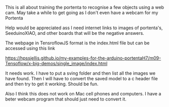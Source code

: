 This is all about training the portenta to recognise a few objects using a web cam. May take a while to get going as I don't even have a webcam for my Portenta

Help would be appreciated ass I need internet links to images of portenta's, SeeduinoXIAO, and other boards that will be the negative answers.


The webpage in TensroflowJS format is the index.html file but can be accessed using this link

https://hpssjellis.github.io/my-examples-for-the-arduino-portentaH7/m09-Tensoflow/x-big-demos/single_image/index.html

It needs work. I have to put a sving folder and then list all the images we have found. Then I will have to convert the saved model to a c header file and then try to get it working. Should be fun.


Also I think this does not work on Mac cell phones and computers. I have a beter webcam program that should just need to convert it.




